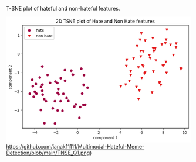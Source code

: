 T-SNE plot of hateful and non-hateful features.

![alt text](https://github.com/janak11111/Multimodal-Hateful-Meme-Detection/blob/main/TNSE_Q1.png)https://github.com/janak11111/Multimodal-Hateful-Meme-Detection/blob/main/TNSE_Q1.png)
